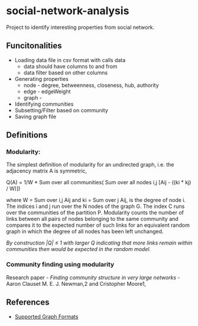 social-network-analysis
=======================

Project to identify interesting properties from social network.

Funcitonalities
---------------
  * Loading data file in csv format with calls data
    * data should have columns to and from
    * data filter based on other columns
  * Generating properties
    * node - degree, betweenness, closeness, hub, authority
    * edge - edgeWeight
    * graph - 
  * Identifying communities
  * Subsetting/Filter based on community
  * Saving graph file
  
Definitions
-----------

### Modularity:
  The simplest definition of modularity for an undirected graph, i.e. the adjacency matrix A is   symmetric, 
  
  Q(A) = 1/W * Sum over all communities( Sum over all nodes i,j [Aij - ((ki * kj) / W)])

  where W = Sum over i,j Aij and ki = Sum over j Aij, is the degree of node i. 
  The indices i and j run over the N nodes of the graph G. The index C runs over the communities of   the partition P. 
  Modularity counts the number of links between all pairs of nodes belonging to the same community   and compares it to the expected number of such links for an equivalent random graph in which the   degree of all nodes has been left unchanged.


_By construction |Q| ≤ 1 with larger Q indicating that more links remain within communities then would be expected in the random model._

### Community finding using modularity
Research paper - _Finding community structure in very large networks_ - Aaron Clauset M. E. J. Newman,2 and Cristopher Moore1,


References
----------
  * [Supported Graph Formats](http://gephi.github.io/users/supported-graph-formats/)